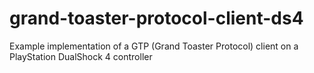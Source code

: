 # grand-toaster-protocol-client-ds4

Example implementation of a GTP (Grand Toaster Protocol) client on a PlayStation DualShock 4 controller